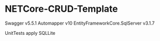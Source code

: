 # NETCore-CRUD-Template

Swagger v5.5.1
Automapper v10
EntityFrameworkCore.SqlServer v3.1.7

UnitTests apply SQLLite 
